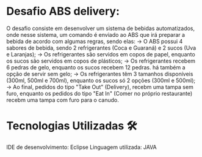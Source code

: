 # Desafio ABS delivery:
O desafio consiste em desenvolver um sistema de bebidas automatizados, onde nesse sistema, um comando é enviado ao ABS que irá preparar a bebida de acordo com algumas regras, sendo elas:
  -> O ABS possui 4 sabores de bebida, sendo 2 refrigerantes (Coca e Guaraná) e 2 sucos (Uva e Laranjas);
  -> Os refrigerantes são servidos em copos de papel, enquanto os sucos são servidos em copos de plásticos;
  -> Os refrigerantes recebem 6 pedras de gelo, enquanto os sucos recebem 12 pedras. há também a opção de servir sem gelo;
  -> Os refrigerantes têm 3 tamanhos disponíveis (300ml, 500ml e 700ml), enquanto os sucos só 2 opções (300ml e 500ml);
  -> Ao final, pedidos do tipo "Take Out" (Delivery), recebm uma tampa sem furo, enquanto os pedidos do tipo "Eat In" (Comer no próprio restaurante) recebm uma tampa com furo para o canudo. 

# Tecnologias Utilizadas 🛠️
IDE de desenvolvimento: Eclipse
Linguagem utilizada: JAVA




